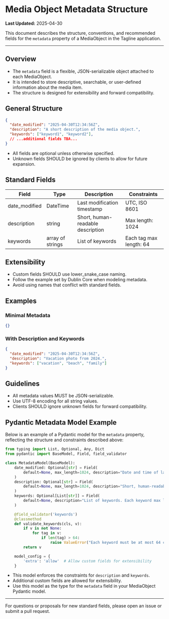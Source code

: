# Media Object Metadata Structure

**Last Updated:** 2025-04-30

This document describes the structure, conventions, and recommended fields for the `metadata` property of a MediaObject in the Tagline application.

---

## Overview

- The `metadata` field is a flexible, JSON-serializable object attached to each MediaObject.
- It is intended to store descriptive, searchable, or user-defined information about the media item.
- The structure is designed for extensibility and forward compatibility.

## General Structure

```json
{
  "date_modified": "2025-04-30T12:34:56Z",
  "description": "A short description of the media object.",
  "keywords": ["keyword1", "keyword2"],
  // ...additional fields TBA...
}
```

- All fields are optional unless otherwise specified.
- Unknown fields SHOULD be ignored by clients to allow for future expansion.

## Standard Fields

| Field        | Type              | Description                                 | Constraints                |
|--------------|-------------------|---------------------------------------------|----------------------------|
| date_modified | DateTime          | Last modification timestamp                 | UTC, ISO 8601              |
| description  | string            | Short, human-readable description           | Max length: 1024           |
| keywords         | array of strings  | List of  keywords                    | Each tag max length: 64    |

## Extensibility

- Custom fields SHOULD use lower_snake_case naming.
- Follow the example set by Dublin Core when modeling metadata.
- Avoid using names that conflict with standard fields.

## Examples

### Minimal Metadata
```json
{}
```

### With Description and Keywords
```json
{
  "date_modified": "2025-04-30T12:34:56Z",
  "description": "Vacation photo from 2024.",
  "keywords": ["vacation", "beach", "family"]
}
```

## Guidelines

- All metadata values MUST be JSON-serializable.
- Use UTF-8 encoding for all string values.
- Clients SHOULD ignore unknown fields for forward compatibility.

## Pydantic Metadata Model Example

Below is an example of a Pydantic model for the `metadata` property, reflecting the structure and constraints described above:

```python
from typing import List, Optional, Any, Dict
from pydantic import BaseModel, Field, field_validator

class MetadataModel(BaseModel):
    date_modified: Optional[str] = Field(
        default=None, max_length=1024, description="Date and time of last modification (UTC, ISO 8601)."
    )
    description: Optional[str] = Field(
        default=None, max_length=1024, description="Short, human-readable description."
    )
    keywords: Optional[List[str]] = Field(
        default=None, description="List of keywords. Each keyword max length: 64."
    )

    @field_validator('keywords')
    @classmethod
    def validate_keywords(cls, v):
        if v is not None:
            for tag in v:
                if len(tag) > 64:
                    raise ValueError("Each keyword must be at most 64 characters long.")
        return v

    model_config = {
        'extra': 'allow'  # Allow custom fields for extensibility
    }

```

- This model enforces the constraints for `description` and `keywords`.
- Additional custom fields are allowed for extensibility.
- Use this model as the type for the `metadata` field in your MediaObject Pydantic model.

---

For questions or proposals for new standard fields, please open an issue or submit a pull request.
